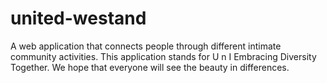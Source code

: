 # united-westand
A web application that connects people through different intimate community activities. This application stands for U n I  Embracing Diversity Together.  We hope that everyone will see the beauty in differences. 
